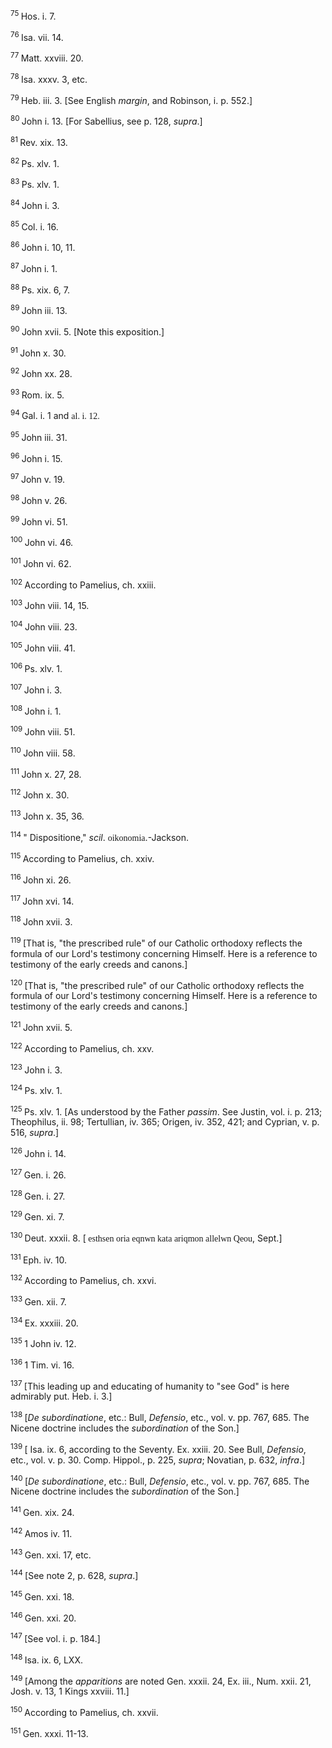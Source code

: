 <body>
 <p><a name="P10201_3178870"></a>
 <sup>75 </sup> Hos. i. 7.</p>
 
 <p><a name="P10202_3179686"></a>
 <sup>76 </sup> Isa. vii. 14.</p>
 
 <p><a name="P10203_3179790"></a>
 <sup>77 </sup> Matt. xxviii. 20.</p>
 
 <p><a name="P10204_3180588"></a>
 <sup>78 </sup> Isa. xxxv. 3, etc.</p>
 
 <p><a name="P10205_3181889"></a>
 <sup>79 </sup> Heb. iii. 3. [See English <i>margin</i>, and Robinson, i. p. 552.] </p>
 
 <p><a name="P10209_3183831"></a>
 <sup>80 </sup> John i. 13. [For Sabellius, see p. 128, <i>supra</i>.]</p>
 
 <p><a name="P10210_3183938"></a>
 <sup>81 </sup> Rev. xix. 13.</p>
 
 <p><a name="P10211_3184019"></a>
 <sup>82 </sup> Ps. xlv. 1.</p>
 
 <p><a name="P10212_3184145"></a>
 <sup>83 </sup> Ps. xlv. 1.</p>
 
 <p><a name="P10213_3184235"></a>
 <sup>84 </sup> John i. 3.</p>
 
 <p><a name="P10214_3184392"></a>
 <sup>85 </sup> Col. i. 16.</p>
 
 <p><a name="P10215_3184553"></a>
 <sup>86 </sup>John i. 10, 11.</p>
 
 <p><a name="P10216_3184649"></a>
 <sup>87 </sup> John i. 1.</p>
 
 <p><a name="P10217_3185294"></a>
 <sup>88 </sup>Ps. xix. 6, 7.</p>
 
 <p><a name="P10218_3185452"></a>
 <sup>89 </sup> John iii. 13.</p>
 
 <p><a name="P10219_3185593"></a>
 <sup>90 </sup> John xvii. 5. [Note this exposition.]</p>
 
 <p><a name="P10220_3186818"></a>
 <sup>91 </sup> John x. 30.</p>
 
 <p><a name="P10221_3187061"></a>
 <sup>92 </sup> John xx. 28.</p>
 
 <p><a name="P10222_3187236"></a>
 <sup>93 </sup> Rom. ix. 5.</p>
 
 <p><a name="P10223_3187392"></a>
 <sup>94 </sup> Gal. i. 1 and <font face="SPIonic">al. i. 12.</font> </p>
 
 <p><a name="P10227_3189766"></a>
 <sup>95 </sup> John iii. 31.</p>
 
 <p><a name="P10228_3190803"></a>
 <sup>96 </sup> John i. 15.</p>
 
 <p><a name="P10229_3191060"></a>
 <sup>97 </sup> John v. 19.</p>
 
 <p><a name="P10230_3191277"></a>
 <sup>98 </sup> John v. 26.</p>
 
 <p><a name="P10231_3191549"></a>
 <sup>99 </sup> John vi. 51.</p>
 
 <p><a name="P10232_3191857"></a>
 <sup>100 </sup> John vi. 46.</p>
 
 <p><a name="P10233_3192198"></a>
 <sup>101 </sup> John vi. 62. </p>
 
 <p><a name="P10236_3192800"></a>
 <sup>102 </sup>According to Pamelius, ch. xxiii.</p>
 
 <p><a name="P10238_3193126"></a>
 <sup>103 </sup>John viii. 14, 15.</p>
 
 <p><a name="P10239_3194298"></a>
 <sup>104 </sup> John viii. 23.</p>
 
 <p><a name="P10240_3196072"></a>
 <sup>105 </sup> John viii. 41.</p>
 
 <p><a name="P10241_3196330"></a>
 <sup>106 </sup> Ps. xlv. 1.</p>
 
 <p><a name="P10242_3196565"></a>
 <sup>107 </sup> John i. 3.</p>
 
 <p><a name="P10243_3196673"></a>
 <sup>108 </sup> John i. 1.</p>
 
 <p><a name="P10244_3196904"></a>
 <sup>109 </sup> John viii. 51. </p>
 
 <p><a name="P10245_3197889"></a>
 <sup>110 </sup> John viii. 58.</p>
 
 <p><a name="P10246_3198572"></a>
 <sup>111 </sup>John x. 27, 28.</p>
 
 <p><a name="P10247_3199149"></a>
 <sup>112 </sup> John x. 30.</p>
 
 <p><a name="P10248_3199967"></a>
 <sup>113 </sup>John x. 35, 36.</p>
 
 <p><a name="P10249_3200338"></a>
 <sup>114 </sup>" Dispositione," <i>scil</i>. <font face="SPIonic"> oikonomia</font>.-Jackson.</p>
 
 <p><a name="P10252_3201180"></a>
 <sup>115 </sup>According to Pamelius, ch. xxiv.</p>
 
 <p><a name="P10254_3201401"></a>
 <sup>116 </sup> John xi. 26.</p>
 
 <p><a name="P10255_3202129"></a>
 <sup>117 </sup> John xvi. 14. </p>
 
 <p><a name="P10256_3203695"></a>
 <sup>118 </sup> John xvii. 3.</p>
 
 <p><a name="P10257_3204275"></a>
 <sup>119 </sup>[That is, "the prescribed rule" of our Catholic orthodoxy reflects the formula of our Lord's testimony concerning Himself. Here is a reference to testimony of the early creeds and canons.]</p>
 
 <p><a name="P10258_3205117"></a>
 <sup>120 </sup>[That is, "the prescribed rule" of our Catholic orthodoxy reflects the formula of our Lord's testimony concerning Himself. Here is a reference to testimony of the early creeds and canons.]</p>
 
 <p><a name="P10259_3205465"></a>
 <sup>121 </sup> John xvii. 5.</p>
 
 <p><a name="P10262_3208026"></a>
 <sup>122 </sup>According to Pamelius, ch. xxv.</p>
 
 <p><a name="P10264_3208598"></a>
 <sup>123 </sup> John i. 3.</p>
 
 <p><a name="P10265_3208676"></a>
 <sup>124 </sup> Ps. xlv. 1. </p>
 
 <p><a name="P10266_3209315"></a>
 <sup>125 </sup>Ps. xlv. 1. [As understood by the Father <i>passim</i>. See Justin, vol. i. p. 213; Theophilus, ii. 98; Tertullian, iv. 365; Origen, iv. 352, 421; and Cyprian, v. p. 516, <i>supra</i>.]</p>
 
 <p><a name="P10267_3209710"></a>
 <sup>126 </sup> John i. 14.</p>
 
 <p><a name="P10268_3210133"></a>
 <sup>127 </sup> Gen. i. 26.</p>
 
 <p><a name="P10269_3210248"></a>
 <sup>128 </sup> Gen. i. 27.</p>
 
 <p><a name="P10270_3212070"></a>
 <sup>129 </sup> Gen. xi. 7.</p>
 
 <p><a name="P10271_3212684"></a>
 <sup>130 </sup> Deut. xxxii. 8. [<font face="SPIonic"> esthsen oria eqnwn kata ariqmon allelwn Qeou</font>, Sept.]</p>
 
 <p><a name="P10272_3213072"></a>
 <sup>131 </sup> Eph. iv. 10.</p>
 
 <p><a name="P10275_3213271"></a>
 <sup>132 </sup>According to Pamelius, ch. xxvi.</p>
 
 <p><a name="P10277_3213598"></a>
 <sup>133 </sup> Gen. xii. 7.</p>
 
 <p><a name="P10278_3213694"></a>
 <sup>134 </sup> Ex. xxxiii. 20.</p>
 
 <p><a name="P10279_3213869"></a>
 <sup>135 </sup> 1 John iv. 12.</p>
 
 <p><a name="P10280_3213952"></a>
 <sup>136 </sup> 1 Tim. vi. 16. </p>
 
 <p><a name="P10282_3215614"></a>
 <sup>137 </sup>[This leading up and educating of humanity to "see God" is here admirably put.  Heb. i. 3.]</p>
 
 <p><a name="P10283_3217306"></a>
 <sup>138 </sup>[<i>De subordinatione</i>, etc.: Bull, <i>Defensio</i>, etc., vol. v. pp. 767, 685. The Nicene doctrine includes the <i>subordination</i> of the Son.] </p>
 
 <p><a name="P10284_3217548"></a>
 <sup>139 </sup>[ Isa. ix. 6, according to the Seventy. Ex. xxiii. 20. See Bull, <i>Defensio</i>, etc., vol. v. p. 30. Comp. Hippol., p. 225, <i>supra</i>; Novatian, p. 632, <i>infra</i>.]</p>
 
 <p><a name="P10285_3219497"></a>
 <sup>140 </sup>[<i>De subordinatione</i>, etc.: Bull, <i>Defensio</i>, etc., vol. v. pp. 767, 685. The Nicene doctrine includes the <i>subordination</i> of the Son.] </p>
 
 <p><a name="P10286_3220353"></a>
 <sup>141 </sup> Gen. xix. 24.</p>
 
 <p><a name="P10287_3220496"></a>
 <sup>142 </sup> Amos iv. 11.</p>
 
 <p><a name="P10288_3221883"></a>
 <sup>143 </sup> Gen. xxi. 17, etc.</p>
 
 <p><a name="P10289_3222076"></a>
 <sup>144 </sup>[See note 2, p. 628, <i>supra</i>.]</p>
 
 <p><a name="P10290_3222446"></a>
 <sup>145 </sup> Gen. xxi. 18.</p>
 
 <p><a name="P10291_3222975"></a>
 <sup>146 </sup> Gen. xxi. 20.</p>
 
 <p><a name="P10292_3223561"></a>
 <sup>147 </sup>[See vol. i. p. 184.]</p>
 
 <p><a name="P10293_3223792"></a>
 <sup>148 </sup> Isa. ix. 6, LXX.</p>
 
 <p><a name="P10294_3224402"></a>
 <sup>149 </sup>[Among the <i>apparitions</i> are noted  Gen. xxxii. 24, Ex. iii., Num. xxii. 21,  Josh. v. 13,  1 Kings xxviii. 11.]</p>
 
 <p><a name="P10297_3224533"></a>
 <sup>150 </sup>According to Pamelius, ch. xxvii. </p>
 
 <p><a name="P10299_3225566"></a>
 <sup>151 </sup> Gen. xxxi. 11-13.</p>
 
 </body>